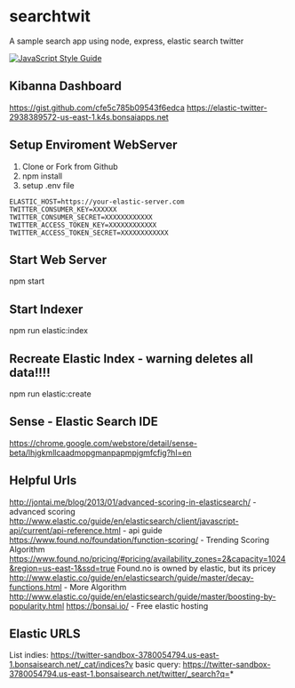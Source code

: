 # searchtwit
A sample search app using node, express, elastic search twitter

[![JavaScript Style Guide](https://img.shields.io/badge/code_style-standard-brightgreen.svg)](https://standardjs.com)

## Kibanna Dashboard
https://gist.github.com/cfe5c785b09543f6edca
https://elastic-twitter-2938389572-us-east-1.k4s.bonsaiapps.net

## Setup Enviroment WebServer
1. Clone or Fork from Github
1. npm install
1. setup .env file 
```
ELASTIC_HOST=https://your-elastic-server.com
TWITTER_CONSUMER_KEY=XXXXXX
TWITTER_CONSUMER_SECRET=XXXXXXXXXXXX
TWITTER_ACCESS_TOKEN_KEY=XXXXXXXXXXXX
TWITTER_ACCESS_TOKEN_SECRET=XXXXXXXXXXXX
```

## Start Web Server
npm start

## Start Indexer
npm run elastic:index

## Recreate Elastic Index - warning deletes all data!!!!
npm run elastic:create

## Sense - Elastic Search IDE
https://chrome.google.com/webstore/detail/sense-beta/lhjgkmllcaadmopgmanpapmpjgmfcfig?hl=en

## Helpful Urls
http://jontai.me/blog/2013/01/advanced-scoring-in-elasticsearch/ - advanced scoring
http://www.elastic.co/guide/en/elasticsearch/client/javascript-api/current/api-reference.html - api guide
https://www.found.no/foundation/function-scoring/ - Trending Scoring Algorithm
https://www.found.no/pricing/#pricing/availability_zones=2&capacity=1024&region=us-east-1&ssd=true Found.no is owned by elastic, but its pricey
http://www.elastic.co/guide/en/elasticsearch/guide/master/decay-functions.html - More Algorithm
http://www.elastic.co/guide/en/elasticsearch/guide/master/boosting-by-popularity.html
https://bonsai.io/ - Free elastic hosting

## Elastic URLS
List indies: https://twitter-sandbox-3780054794.us-east-1.bonsaisearch.net/_cat/indices?v
basic query: https://twitter-sandbox-3780054794.us-east-1.bonsaisearch.net/twitter/_search?q=*